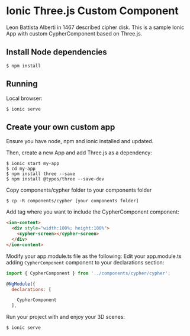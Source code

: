 Ionic Three.js Custom Component
===============================
Leon Battista Alberti in 1467 described cipher disk. 
This is a sample Ionic App with custom CypherComponent based on Three.js.

Install Node dependencies
------------------------

    $ npm install

Running
-------

Local browser:

    $ ionic serve


Create your own custom app
--------------------------

Ensure you have node, npm and ionic installed and updated.

Then, create a new App and add Three.js as a dependency:

```
$ ionic start my-app
$ cd my-app
$ npm install three --save
$ npm install @types/three --save-dev
```

Copy components/cypher folder to your components folder

```
$ cp -R components/cypher [your components folder]
```

Add <cypher-screen> tag where you want to include the CypherComponent component:

```html
<ion-content>
  <div style="width:100%; height:100%"> 
    <cypher-screen></cypher-screen>
  </div>
</ion-content>
```

Modify your app.module.ts file as the following:
Edit your app.module.ts adding `CypherComponent` component to your declarations section:
```javascript
import { CypherComponent } from '../components/cypher/cypher';

@NgModule({
  declarations: [

    CypherComponent
  ],

```
Run your project with and enjoy your 3D scenes:

```
$ ionic serve
```


